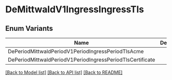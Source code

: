 # DeMittwaldV1IngressIngressTls

## Enum Variants

| Name | Description |
|---- | -----|
| DePeriodMittwaldPeriodV1PeriodIngressPeriodTlsAcme |  |
| DePeriodMittwaldPeriodV1PeriodIngressPeriodTlsCertificate |  |

[[Back to Model list]](../README.md#documentation-for-models) [[Back to API list]](../README.md#documentation-for-api-endpoints) [[Back to README]](../README.md)


